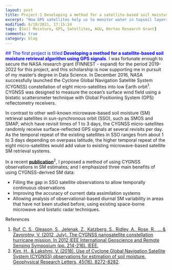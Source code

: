 ```yaml
---
layout: post
title: Project-1 Developing a method for a satellite-based soil moisture retrieval algorithm using GPS signals
excerpt: "How GPS satellites help us to monitor water in topsoil layers?"
modified: 6/18/2021, 17:15:24
tags: [Soil Moisture, GPS, Satellites, AGU, Horton Research Grant]
comments: true
category: blog
---
```


<span style="color: blue"> ## The first project is titled __Developing a method for a satellite-based soil moisture retrieval algorithm using GPS signals__</span>.
I was fortunate enough to secure the NASA research grant (FINNEST - expand) for the period 2019-2022 for this project, and this scholarship is now supporting me in pursuit of my master’s degree in Data Science. In December 2016, NASA successfully launched the Cyclone Global Navigation Satellite System (CYGNSS) constellation of eight micro-satellites into low Earth orbit<sup>1</sup>. CYGNSS was designed to measure the ocean’s surface wind field using a bistatic scatterometer technique with Global Positioning System (GPS) reflectometry receivers.

In contrast to other well-known microwave-based soil moisture (SM) retrieval satellites in sun-synchronous orbit (SSO), such as SMOS and SMAP, which have revisit times of 1 to 3 days, the CYGNSS micro-satellites randomly receive surface-reflected GPS signals at several revisits per day. As the temporal repeat of the existing satellites in SSO ranges from about 1 to 3 days depending on overpass latitude, the higher temporal repeat of the eight micro-satellites would add value to existing microwave-based satellite SM retrieval systems. 

In a recent __[publication](https://github.com/Hyunglok-Kim/Hyunglok-Kim.github.io/blob/master/pdf/10.Kim%26Lakshmi_2018_GRL.pdf)__<sup>2</sup>, I proposed a method of using CYGNSS observations in SM estimates; and I emphasized three main benefits of using CYGNSS-derived SM data:
* Filling the gap in SSO satellite observations to allow temporally continuous observations
* Improving the accuracy of current data assimilation systems
* Allowing analysis of observational-based diurnal SM variability in areas that have not been studied before, using existing space-borne microwave and bistatic radar techniques.

References
1. [Ruf, C. S., Gleason, S., Jelenak, Z., Katzberg, S., Ridley, A., Rose, R., ... & Zavorotny, V. (2012, July). The CYGNSS nanosatellite constellation hurricane mission. In 2012 IEEE International Geoscience and Remote Sensing Symposium (pp. 214-216). IEEE.](https://ieeexplore.ieee.org/abstract/document/6351600?casa_token=RnSRIzqWkmEAAAAA:jG-0L9Zp8O7337wVOSMN-RGvoKxGFQzT2OJi58sMjSfNtse9xF_Jg6sAaEBxbx7_K63YYO3ynQ)
2. [Kim, H., & Lakshmi, V. (2018). Use of Cyclone Global Navigation Satellite System (CYGNSS) observations for estimation of soil moisture. Geophysical Research Letters, 45(16), 8272-8282](https://agupubs.onlinelibrary.wiley.com/doi/full/10.1029/2018GL078923).
